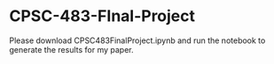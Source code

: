 # CPSC-483-FInal-Project
Please download CPSC483FinalProject.ipynb and run the notebook to generate the results for my paper.
